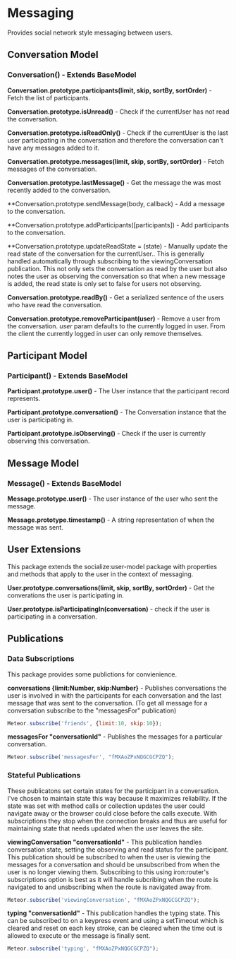 # Messaging #

Provides social network style messaging between users.

## Conversation Model ##

### Conversation() - Extends BaseModel ###

**Conversation.prototype.participants(limit, skip, sortBy, sortOrder)** - Fetch the list of participants.

**Conversation.prototype.isUnread()** - Check if the currentUser has not read the conversation.

**Conversation.prototype.isReadOnly()** - Check if the currentUser is the last user participating in the conversation and therefore the conversation can't have any messages added to it.

**Conversation.prototype.messages(limit, skip, sortBy, sortOrder)** - Fetch messages of the conversation.

**Conversation.prototype.lastMessage()** - Get the message the was most recently added to the conversation.

**Conversation.prototype.sendMessage(body, callback) - Add a message to the conversation.

**Conversation.prototype.addParticipants([participants]) - Add participants to the conversation.

**Conversation.prototype.updateReadState = (state) - Manually update the read state of the conversation for the currentUser.. This is generally handled automatically through subscribing to the viewingConversation publication. This not only sets the conversation as read by the user but also notes the user as observing the conversation so that when a new message is added, the read state is only set to false for users not observing.

**Conversation.prototype.readBy()** - Get a serialized sentence of the users who have read the conversation.

**Conversation.prototype.removeParticipant(user)** - Remove a user from the conversation. *user* param defaults to the currently logged in user. From the client the currently logged in user can only remove themselves. 


## Participant Model ##

### Participant() - Extends BaseModel ###

**Participant.prototype.user()** - The User instance that the participant record represents.

**Participant.prototype.conversation()** - The Conversation instance that the user is participating in.

**Participant.prototype.isObserving()** -  Check if the user is currently observing this conversation.


## Message Model ##

### Message() - Extends BaseModel ###

**Message.prototype.user()** - The user instance of the user who sent the message.

**Message.prototype.timestamp()** - A string representation of when the message was sent.



## User Extensions ##

This package extends the socialize:user-model package with properties and methods that apply to the user in the context of messaging.

**User.prototype.conversations(limit, skip, sortBy, sortOrder)** - Get the converations the user is participating in.

**User.prototype.isParticipatingIn(conversation)** - check if the user is participating in a conversation.


## Publications ##

### Data Subscriptions ###

This package provides some publictions for convienience.

**conversations  {limit:Number, skip:Number}** - Publishes conversations the user is involved in with the participants for each conversation and the last message that was sent to the conversation. (To get all message for a conversation subscribe to the "messagesFor" publication)

```javascript
Meteor.subscribe('friends', {limit:10, skip:10});
```

**messagesFor "conversationId"** - Publishes the messages for a particular conversation.

```javascript
Meteor.subscribe('messagesFor', "fMXAoZPxNQGCGCPZQ");
```

### Stateful Publications ###

These publicatons set certain states for the participant in a conversation. I've chosen to maintain state this way because it maximizes reliability. If the state was set with method calls or collection updates the user could navigate away or the browser could close before the calls execute. With subscriptions they stop when the connection breaks and thus are useful for maintaining state that needs updated when the user leaves the site.

**viewingConversation "conversationId"** - This publication handles conversation state, setting the observing and read status for the participant. This publication should be subscribed to when the user is viewing the messages for a conversation and should be unsubscribed from when the user is no longer viewing them. Subscribing to this using iron:router's subscriptions option is best as it will handle subcribing when the route is navigated to and unsbscribing when the route is navigated away from.

```javascript
Meteor.subscribe('viewingConversation', "fMXAoZPxNQGCGCPZQ");
```

**typing "conversationId"** - This publication handles the typing state. This can be subscribed to on a keypress event and using a setTimeout which is cleared and reset on each key stroke, can be cleared when the time out is allowed to execute or the message is finally sent.

```javascript
Meteor.subscribe('typing', "fMXAoZPxNQGCGCPZQ");
```
